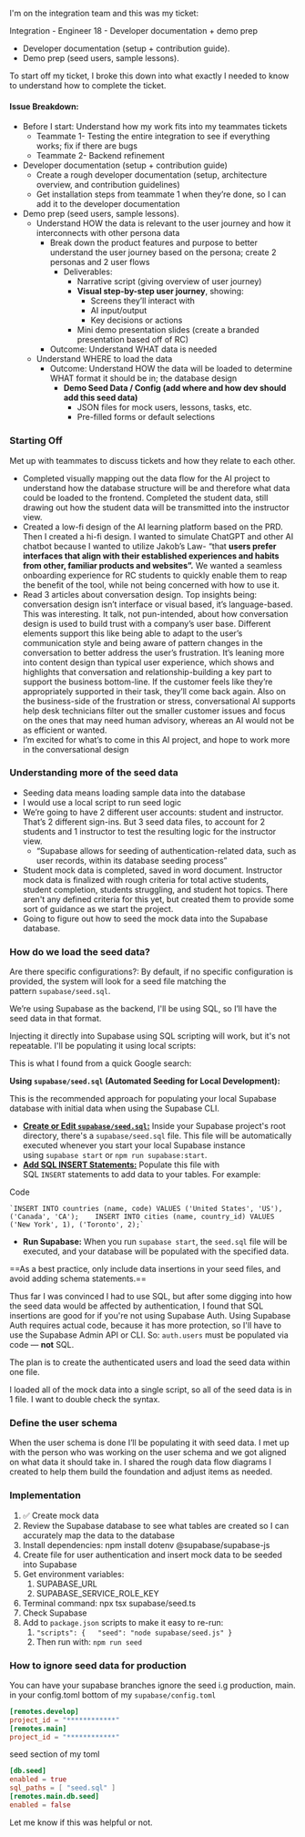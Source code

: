 I'm on the integration team and this was my ticket: 

Integration - Engineer 18 - Developer documentation + demo prep
- Developer documentation (setup + contribution guide).
- Demo prep (seed users, sample lessons).

To start off my ticket, I broke this down into what exactly I needed to know to understand how to complete the ticket.

#### Issue Breakdown:

- Before I start: Understand how my work fits into my teammates tickets
    - Teammate 1- Testing the entire integration to see if everything works; fix if there are bugs
    - Teammate 2- Backend refinement
- Developer documentation (setup + contribution guide)
    - Create a rough developer documentation (setup, architecture overview, and contribution guidelines)
    - Get installation steps from teammate 1 when they’re done, so I can add it to the developer documentation
- Demo prep (seed users, sample lessons).
    - Understand HOW the data is relevant to the user journey and how it interconnects with other persona data
        - Break down the product features and purpose to better understand the user journey based on the persona; create 2 personas and 2 user flows
            - Deliverables:
                - Narrative script (giving overview of user journey)
                - **Visual step-by-step user journey**, showing:
                    - Screens they’ll interact with
                    - AI input/output
                    - Key decisions or actions
                - Mini demo presentation slides (create a branded presentation based off of RC)
        - Outcome: Understand WHAT data is needed
    - Understand WHERE to load the data
        - Outcome: Understand HOW the data will be loaded to determine WHAT format it should be in; the database design
            - **Demo Seed Data / Config (add where and how dev should add this seed data)**
                - JSON files for mock users, lessons, tasks, etc.
                - Pre-filled forms or default selections

### Starting Off

Met up with teammates to discuss tickets and how they relate to each other.

- Completed visually mapping out the data flow for the AI project to understand how the database structure will be and therefore what data could be loaded to the frontend. Completed the student data, still drawing out how the student data will be transmitted into the instructor view.
- Created a low-fi design of the AI learning platform based on the PRD. Then I created a hi-fi design. I wanted to simulate ChatGPT and other AI chatbot because I wanted to utilize Jakob’s Law- “that **users prefer interfaces that align with their established experiences and habits from other, familiar products and websites”.** We wanted a seamless onboarding experience for RC students to quickly enable them to reap the benefit of the tool, while not being concerned with how to use it.
- Read 3 articles about conversation design. Top insights being: conversation design isn’t interface or visual based, it’s language-based. This was interesting. It talk, not pun-intended, about how conversation design is used to build trust with a company’s user base. Different elements support this like being able to adapt to the user’s communication style and being aware of pattern changes in the conversation to better address the user’s frustration. It’s leaning more into content design than typical user experience, which shows and highlights that conversation and relationship-building a key part to support the business bottom-line. If the customer feels like they’re appropriately supported in their task, they’ll come back again. Also on the business-side of the frustration or stress, conversational AI supports help desk technicians filter out the smaller customer issues and focus on the ones that may need human advisory, whereas an AI would not be as efficient or wanted.
- I’m excited for what’s to come in this AI project, and hope to work more in the conversational design

### Understanding more of the seed data

- Seeding data means loading sample data into the database
- I would use a local script to run seed logic
- We’re going to have 2 different user accounts: student and instructor. That’s 2 different sign-ins. But 3 seed data files, to account for 2 students and 1 instructor to test the resulting logic for the instructor view.
    - “Supabase allows for seeding of authentication-related data, such as user records, within its database seeding process”
- Student mock data is completed, saved in word document. Instructor mock data is finalized with rough criteria for total active students, student completion, students struggling, and student hot topics. There aren't any defined criteria for this yet, but created them to provide some sort of guidance as we start the project.
- Going to figure out how to seed the mock data into the Supabase database.

### How do we load the seed data?

Are there specific configurations?: By default, if no specific configuration is provided, the system will look for a seed file matching the pattern `supabase/seed.sql`.

We’re using Supabase as the backend, I'll be using SQL, so I’ll have the seed data in that format.

Injecting it directly into Supabase using SQL scripting will work, but it's not repeatable. I'll be populating it using local scripts:


This is what I found from a quick Google search:

**Using `supabase/seed.sql` (Automated Seeding for Local Development):**

This is the recommended approach for populating your local Supabase database with initial data when using the Supabase CLI.

- [**Create or Edit `supabase/seed.sql`:**](https://www.google.com/search?client=safari&cs=1&sca_esv=3d074f00401c233b&sxsrf=AE3TifN3qkIh_xtNdBx07WKv71eg3jDhgQ%3A1758808881193&q=Create+or+Edit+supabase%2Fseed.sql&sa=X&ved=2ahUKEwiVs6DUifSPAxXvDDQIHW19J2AQxccNegQICBAD&mstk=AUtExfDv_v4A8DIOq4XfLjKkz5geV3NBF6BadKbFSS6bRyeRPYuUX4_rSqf2HaCf4428smuj5rLtwl8HGOyCgy7Vsxk6FvoK4V3wDOggJWSPe1_cd5JC6AVcF2x16hLrSbDx6aKCpuZ-m_5z5E-_ztRUruZaybMCEkuQflTVBPrnS4ULSEI&csui=3) Inside your Supabase project's root directory, there's a `supabase/seed.sql` file. This file will be automatically executed whenever you start your local Supabase instance using `supabase start` or `npm run supabase:start`.
- [**Add SQL INSERT Statements:**](https://www.google.com/search?client=safari&cs=1&sca_esv=3d074f00401c233b&sxsrf=AE3TifN3qkIh_xtNdBx07WKv71eg3jDhgQ%3A1758808881193&q=Add+SQL+INSERT+Statements&sa=X&ved=2ahUKEwiVs6DUifSPAxXvDDQIHW19J2AQxccNegQIDxAD&mstk=AUtExfDv_v4A8DIOq4XfLjKkz5geV3NBF6BadKbFSS6bRyeRPYuUX4_rSqf2HaCf4428smuj5rLtwl8HGOyCgy7Vsxk6FvoK4V3wDOggJWSPe1_cd5JC6AVcF2x16hLrSbDx6aKCpuZ-m_5z5E-_ztRUruZaybMCEkuQflTVBPrnS4ULSEI&csui=3) Populate this file with SQL `INSERT` statements to add data to your tables. For example:

Code

```
`INSERT INTO countries (name, code) VALUES ('United States', 'US'), ('Canada', 'CA');    INSERT INTO cities (name, country_id) VALUES ('New York', 1), ('Toronto', 2);`
```

- **Run Supabase:** When you run `supabase start`, the `seed.sql` file will be executed, and your database will be populated with the specified data.

==As a best practice, only include data insertions in your seed files, and avoid adding schema statements.==

Thus far I was convinced I had to use SQL, but after some digging into how the seed data would be affected by authentication, I found that SQL insertions are good for if you're not using Supabase Auth. Using Supabase Auth requires actual code, because it has more protection, so I'll have to use the Supabase Admin API or CLI. So: `auth.users` must be populated via code — **not** SQL.

The plan is to create the authenticated users and load the seed data within one file.

I loaded all of the mock data into a single script, so all of the seed data is in 1 file. I want to double check the syntax.

### Define the user schema

When the user schema is done I’ll be populating it with seed data. I met up with the person who was working on the user schema and we got aligned on what data it should take in. I shared the rough data flow diagrams I created to help them build the foundation and adjust items as needed.


### Implementation

1. ✅ Create mock data
2. Review the Supabase database to see what tables are created so I can accurately map the data to the database
3. Install dependencies: npm install dotenv @supabase/supabase-js
4. Create file for user authentication and insert mock data to be seeded into Supabase
5. Get environment variables:
	1. SUPABASE_URL
	2. SUPABASE_SERVICE_ROLE_KEY
6. Terminal command: npx tsx supabase/seed.ts
7. Check Supabase
8. Add to `package.json` scripts to make it easy to re-run:
	1. `"scripts": {   "seed": "node supabase/seed.js" }`
	2. Then run with: `npm run seed`

### How to ignore seed data for production

You can have your supabase branches ignore the seed i.g production, main. in your config.toml  bottom of my `supabase/config.toml`

```toml
[remotes.develop]
project_id = "************"
[remotes.main]
project_id = "************"
```

seed section of my toml

```toml
[db.seed]
enabled = true
sql_paths = [ "seed.sql" ]
[remotes.main.db.seed]
enabled = false 
```

Let me know if this was helpful or not.